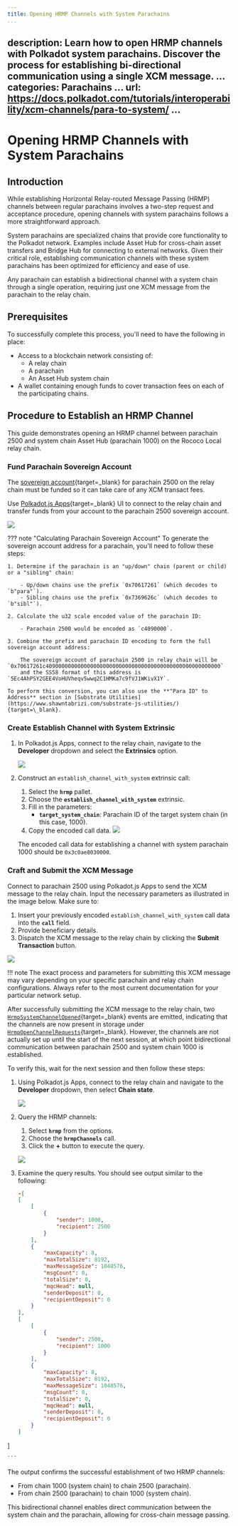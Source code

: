 ```yaml
---
title: Opening HRMP Channels with System Parachains
...
```

description: Learn how to open HRMP channels with Polkadot system parachains. Discover the process
  for establishing bi-directional communication using a single XCM message.
...
categories: Parachains
...
url: https://docs.polkadot.com/tutorials/interoperability/xcm-channels/para-to-system/
...
---

# Opening HRMP Channels with System Parachains

## Introduction

While establishing Horizontal Relay-routed Message Passing (HRMP) channels between regular parachains involves a two-step request and acceptance procedure, opening channels with system parachains follows a more straightforward approach.

System parachains are specialized chains that provide core functionality to the Polkadot network. Examples include Asset Hub for cross-chain asset transfers and Bridge Hub for connecting to external networks. Given their critical role, establishing communication channels with these system parachains has been optimized for efficiency and ease of use.

Any parachain can establish a bidirectional channel with a system chain through a single operation, requiring just one XCM message from the parachain to the relay chain.

## Prerequisites

To successfully complete this process, you'll need to have the following in place:

- Access to a blockchain network consisting of:
    - A relay chain
    - A parachain
    - An Asset Hub system chain
- A wallet containing enough funds to cover transaction fees on each of the participating chains.

## Procedure to Establish an HRMP Channel

This guide demonstrates opening an HRMP channel between parachain 2500 and system chain Asset Hub (parachain 1000) on the Rococo Local relay chain.

### Fund Parachain Sovereign Account

The [sovereign account](https://github.com/polkadot-fellows/xcm-format/blob/10726875bd3016c5e528c85ed6e82415e4b847d7/README.md?plain=1#L50){target=_blank} for parachain 2500 on the relay chain must be funded so it can take care of any XCM transact fees.

Use [Polkadot.js Apps](https://polkadot.js.org/apps/#/explorer){target=\_blank} UI to connect to the relay chain and transfer funds from your account to the parachain 2500 sovereign account.

![](/images/tutorials/interoperability/xcm-channels/hrmp-channels-2.webp)

??? note "Calculating Parachain Sovereign Account"
    To generate the sovereign account address for a parachain, you'll need to follow these steps:

    1. Determine if the parachain is an "up/down" chain (parent or child) or a "sibling" chain:

        - Up/down chains use the prefix `0x70617261` (which decodes to `b"para"`).
        - Sibling chains use the prefix `0x7369626c` (which decodes to `b"sibl"`).

    2. Calculate the u32 scale encoded value of the parachain ID:

        - Parachain 2500 would be encoded as `c4090000`.

    3. Combine the prefix and parachain ID encoding to form the full sovereign account address:

        The sovereign account of parachain 2500 in relay chain will be `0x70617261c4090000000000000000000000000000000000000000000000000000`
        and the SS58 format of this address is `5Ec4AhPSY2GEE4VoHUVheqv5wwq2C1HMKa7c9fVJ1WKivX1Y`.
    
    To perform this conversion, you can also use the **"Para ID" to Address** section in [Substrate Utilities](https://www.shawntabrizi.com/substrate-js-utilities/){target=\_blank}.

### Create Establish Channel with System Extrinsic

1. In Polkadot.js Apps, connect to the relay chain, navigate to the **Developer** dropdown and select the **Extrinsics** option.

    ![](/images/tutorials/interoperability/xcm-channels/para-to-para/hrmp-para-to-para-1.webp)

2. Construct an `establish_channel_with_system` extrinsic call:

    1. Select the **`hrmp`** pallet.
    2. Choose the **`establish_channel_with_system`** extrinsic.
    3. Fill in the parameters:
        - **`target_system_chain`**: Parachain ID of the target system chain (in this case, 1000).
    4. Copy the encoded call data.
    ![](/images/tutorials/interoperability/xcm-channels/para-to-system/hrmp-para-to-system-1.webp)

    The encoded call data for establishing a channel with system parachain 1000 should be `0x3c0ae8030000`.

### Craft and Submit the XCM Message

Connect to parachain 2500 using Polkadot.js Apps to send the XCM message to the relay chain. Input the necessary parameters as illustrated in the image below. Make sure to:

1. Insert your previously encoded `establish_channel_with_system` call data into the **`call`** field.
2. Provide beneficiary details.
3. Dispatch the XCM message to the relay chain by clicking the **Submit Transaction** button.

![](/images/tutorials/interoperability/xcm-channels/para-to-system/hrmp-para-to-system-2.webp)

!!! note
    The exact process and parameters for submitting this XCM message may vary depending on your specific parachain and relay chain configurations. Always refer to the most current documentation for your particular network setup.

After successfully submitting the XCM message to the relay chain, two [`HrmpSystemChannelOpened`](https://paritytech.github.io/polkadot-sdk/master/polkadot_runtime_parachains/hrmp/pallet/enum.Event.html#variant.HrmpSystemChannelOpened){target=\_blank} events are emitted, indicating that the channels are now present in storage under [`HrmpOpenChannelRequests`](https://paritytech.github.io/polkadot-sdk/master/polkadot_runtime_parachains/hrmp/pallet/storage_types/struct.HrmpOpenChannelRequests.html){target=\_blank}. However, the channels are not actually set up until the start of the next session, at which point bidirectional communication between parachain 2500 and system chain 1000 is established.

To verify this, wait for the next session and then follow these steps:

1. Using Polkadot.js Apps, connect to the relay chain and navigate to the **Developer** dropdown, then select **Chain state**.

    ![](/images/tutorials/interoperability/xcm-channels/hrmp-channels-1.webp)

2. Query the HRMP channels:

    1. Select **`hrmp`** from the options.
    2. Choose the **`hrmpChannels`** call.
    3. Click the **+** button to execute the query.

    ![](/images/tutorials/interoperability/xcm-channels/para-to-system/hrmp-para-to-system-3.webp)
    
3. Examine the query results. You should see output similar to the following:

    ```json
    -[
    [
        [
            {
                "sender": 1000,
                "recipient": 2500
            }
        ],
        {
            "maxCapacity": 8,
            "maxTotalSize": 8192,
            "maxMessageSize": 1048576,
            "msgCount": 0,
            "totalSize": 0,
            "mqcHead": null,
            "senderDeposit": 0,
            "recipientDeposit": 0
        }
    ],
    [
        [
            {
                "sender": 2500,
                "recipient": 1000
            }
        ],
        {
            "maxCapacity": 8,
            "maxTotalSize": 8192,
            "maxMessageSize": 1048576,
            "msgCount": 0,
            "totalSize": 0,
            "mqcHead": null,
            "senderDeposit": 0,
            "recipientDeposit": 0
        }
    ]
]

    ```

The output confirms the successful establishment of two HRMP channels:

- From chain 1000 (system chain) to chain 2500 (parachain).
- From chain 2500 (parachain) to chain 1000 (system chain).

This bidirectional channel enables direct communication between the system chain and the parachain, allowing for cross-chain message passing.
